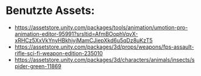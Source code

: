# Benutzte Assets:
- <https://assetstore.unity.com/packages/tools/animation/umotion-pro-animation-editor-95991?srsltid=AfmBOophVqvX-xRHCz5XxVkYnyHBkhjyjMamCJiepXkd6u5qDz8uKzT5>
- <https://assetstore.unity.com/packages/3d/props/weapons/fps-assault-rifle-sci-fi-weapon-edition-235010>
- <https://assetstore.unity.com/packages/3d/characters/animals/insects/spider-green-11869>